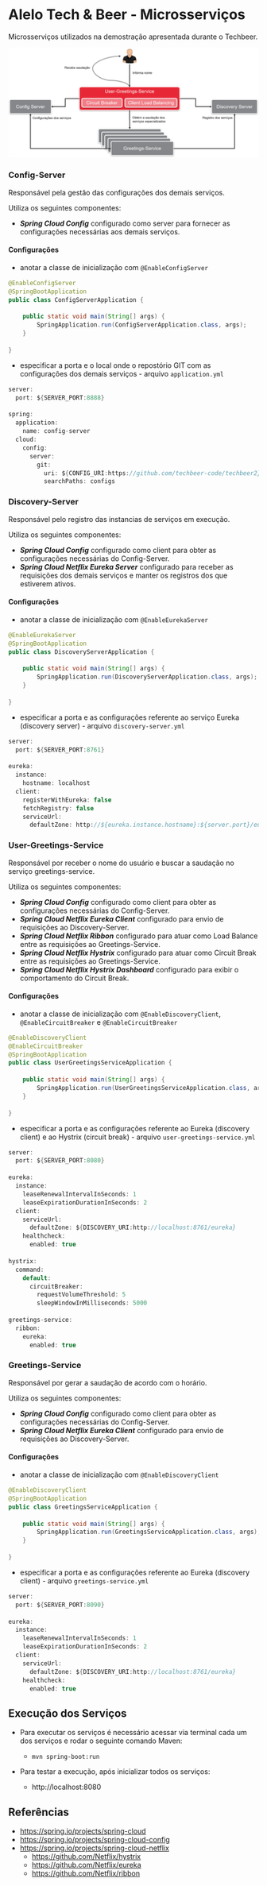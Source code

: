 # Alelo Tech & Beer - Microsserviços

Microsserviços utilizados na demostração apresentada durante o Techbeer.

<div align="center">
    <img src="/microservicos.png" /> 
</div>

### Config-Server
Responsável pela gestão das configurações dos demais serviços.

Utiliza os seguintes componentes:
- ***Spring Cloud Config*** configurado como server para fornecer as configurações necessárias aos demais serviços.

#### Configurações
- anotar a classe de inicialização com `@EnableConfigServer`
```java
@EnableConfigServer
@SpringBootApplication
public class ConfigServerApplication {

	public static void main(String[] args) {
		SpringApplication.run(ConfigServerApplication.class, args);
	}

}
```
- especificar a porta e o local onde o repostório GIT com as configurações dos demais serviços - arquivo `application.yml` 
```java
server:
  port: ${SERVER_PORT:8888}

spring:  
  application:
    name: config-server
  cloud:    
    config:      
      server:
        git:
          uri: ${CONFIG_URI:https://github.com/techbeer-code/techbeer2}
          searchPaths: configs
```

### Discovery-Server
Responsável pelo registro das instancias de serviços em execução.

Utiliza os seguintes componentes:
- ***Spring Cloud Config*** configurado como client para obter as configurações necessárias do Config-Server.
- ***Spring Cloud Netflix Eureka Server*** configurado para receber as requisições dos demais serviços e manter os registros dos que estiverem ativos.

#### Configurações
- anotar a classe de inicialização com `@EnableEurekaServer`
```java
@EnableEurekaServer
@SpringBootApplication
public class DiscoveryServerApplication {

	public static void main(String[] args) {
		SpringApplication.run(DiscoveryServerApplication.class, args);
	}

}
```

- especificar a porta e as configurações referente ao serviço Eureka (discovery server) - arquivo `discovery-server.yml` 
```java
server:
  port: ${SERVER_PORT:8761}

eureka:
  instance:
    hostname: localhost
  client:
    registerWithEureka: false
    fetchRegistry: false
    serviceUrl:
      defaultZone: http://${eureka.instance.hostname}:${server.port}/eureka/
```

### User-Greetings-Service
Responsável por receber o nome do usuário e buscar a saudação no serviço greetings-service.

Utiliza os seguintes componentes:
- ***Spring Cloud Config*** configurado como client para obter as configurações necessárias do Config-Server.
- ***Spring Cloud Netflix Eureka Client*** configurado para envio de requisições ao Discovery-Server.
- ***Spring Cloud Netflix Ribbon*** configurado para atuar como Load Balance entre as requisições ao Greetings-Service.
- ***Spring Cloud Netflix Hystrix*** configurado para atuar como Circuit Break entre as requisições ao Greetings-Service.
- ***Spring Cloud Netflix Hystrix Dashboard*** configurado para exibir o comportamento do Circuit Break.

#### Configurações
- anotar a classe de inicialização com `@EnableDiscoveryClient`, `@EnableCircuitBreaker` e `@EnableCircuitBreaker`
```java
@EnableDiscoveryClient
@EnableCircuitBreaker
@SpringBootApplication
public class UserGreetingsServiceApplication {

	public static void main(String[] args) {
		SpringApplication.run(UserGreetingsServiceApplication.class, args);
	}

}
```

- especificar a porta e as configurações referente ao Eureka (discovery client) e ao Hystrix (circuit break) - arquivo `user-greetings-service.yml` 
```java
server:
  port: ${SERVER_PORT:8080}

eureka:
  instance:
    leaseRenewalIntervalInSeconds: 1
    leaseExpirationDurationInSeconds: 2
  client:
    serviceUrl:
      defaultZone: ${DISCOVERY_URI:http://localhost:8761/eureka}
    healthcheck:
      enabled: true

hystrix:
  command:
    default:
      circuitBreaker:
        requestVolumeThreshold: 5
        sleepWindowInMilliseconds: 5000

greetings-service:
  ribbon:
    eureka:
      enabled: true
```

### Greetings-Service
Responsável por gerar a saudação de acordo com o horário. 

Utiliza os seguintes componentes:
- ***Spring Cloud Config*** configurado como client para obter as configurações necessárias do Config-Server.
- ***Spring Cloud Netflix Eureka Client*** configurado para envio de requisições ao Discovery-Server.

#### Configurações
- anotar a classe de inicialização com `@EnableDiscoveryClient`
```java
@EnableDiscoveryClient
@SpringBootApplication
public class GreetingsServiceApplication {

	public static void main(String[] args) {
		SpringApplication.run(GreetingsServiceApplication.class, args);
	}

}
```
- especificar a porta e as configurações referente ao Eureka (discovery client) - arquivo `greetings-service.yml` 
```java
server:
  port: ${SERVER_PORT:8090}

eureka:
  instance:
    leaseRenewalIntervalInSeconds: 1
    leaseExpirationDurationInSeconds: 2
  client:
    serviceUrl:
      defaultZone: ${DISCOVERY_URI:http://localhost:8761/eureka}
    healthcheck:
      enabled: true

```

## Execução dos Serviços

- Para executar os serviços é necessário acessar via terminal cada um dos serviços e rodar o seguinte comando Maven:
  - `mvn spring-boot:run`
  
- Para testar a execução, após inicializar todos os serviços:
  - http://localhost:8080


## Referências
- https://spring.io/projects/spring-cloud
- https://spring.io/projects/spring-cloud-config
- https://spring.io/projects/spring-cloud-netflix
  - https://github.com/Netflix/hystrix
  - https://github.com/Netflix/eureka
  - https://github.com/Netflix/ribbon
